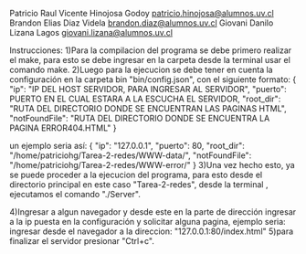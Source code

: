 Patricio Raul   Vicente Hinojosa Godoy patricio.hinojosa@alumnos.uv.cl
Brandon  Elias  Diaz    Videla         brandon.diaz@alumnos.uv.cl 
Giovani  Danilo Lizana  Lagos          giovani.lizana@alumnos.uv.cl 

Instrucciones:
1)Para la compilacion del programa se debe primero realizar el make, para esto se debe ingresar en la carpeta desde la terminal usar el comando make.
2)Luego para la ejecucion se debe tener en cuenta la configuración en la carpeta bin "bin/config.json", con el siguiente formato:
	{
		"ip":	"IP DEL HOST SERVIDOR, PARA INGRESAR AL SERVIDOR",
		"puerto":	PUERTO EN EL CUAL ESTARA A LA ESCUCHA EL SERVIDOR,
		"root_dir":	"RUTA DEL DIRECTORIO DONDE SE ENCUENTRAN LAS PAGINAS HTML",
		"notFoundFile": "RUTA DEL DIRECTORIO DONDE SE ENCUENTRA LA PAGINA ERROR404.HTML"
	}

 un ejemplo seria así:
	{
		"ip":	"127.0.0.1",
		"puerto":	80,
		"root_dir":	"/home/patriciohg/Tarea-2-redes/WWW-data/",
		"notFoundFile": "/home/patriciohg/Tarea-2-redes/WWW-error/"
	}
3)Una vez hecho esto, ya se puede proceder a la ejecucion del programa, para esto desde el directorio principal en este caso "Tarea-2-redes", desde la terminal , ejecutamos el comando "./Server".

4)Ingresar a algun navegador y desde este en la parte de dirección ingresar a la ip puesta en la configuración y solicitar alguna pagina, ejemplo seria:
ingresar desde el navegador a la direccion: "127.0.0.1:80/index.html"
5)para finalizar el servidor presionar "Ctrl+c".


